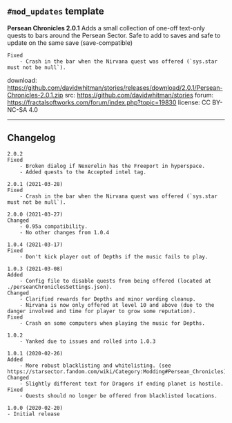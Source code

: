 ## `#mod_updates` template

**Persean Chronicles 2.0.1**
Adds a small collection of one-off text-only quests to bars around the Persean Sector.
Safe to add to saves and safe to update on the same save (save-compatible)
```text
Fixed
    - Crash in the bar when the Nirvana quest was offered (`sys.star must not be null`).
```

download: https://github.com/davidwhitman/stories/releases/download/2.0.1/Persean-Chronicles-2.0.1.zip
src: https://github.com/davidwhitman/stories
forum: https://fractalsoftworks.com/forum/index.php?topic=19830
license: CC BY-NC-SA 4.0

------------

## Changelog

```text
2.0.2
Fixed
    - Broken dialog if Nexerelin has the Freeport in hyperspace.
    - Added quests to the Accepted intel tag.

2.0.1 (2021-03-28)
Fixed
    - Crash in the bar when the Nirvana quest was offered (`sys.star must not be null`).
    
2.0.0 (2021-03-27)
Changed
    - 0.95a compatibility.
    - No other changes from 1.0.4
    
1.0.4 (2021-03-17)
Fixed
    - Don't kick player out of Depths if the music fails to play.

1.0.3 (2021-03-08)
Added
    - Config file to disable quests from being offered (located at ./perseanChroniclesSettings.json).
Changed
    - Clarified rewards for Depths and minor wording cleanup.
    - Nirvana is now only offered at level 10 and above (due to the danger involved and time for player to grow some reputation).
Fixed
    - Crash on some computers when playing the music for Depths.

1.0.2
    - Yanked due to issues and rolled into 1.0.3

1.0.1 (2020-02-26)
Added 
    - More robust blacklisting and whitelisting. (see https://starsector.fandom.com/wiki/Category:Modding#Persean_Chronicles)
Changed
    - Slightly different text for Dragons if ending planet is hostile.
Fixed
    - Quests should no longer be offered from blacklisted locations. 

1.0.0 (2020-02-20)
- Initial release
```
